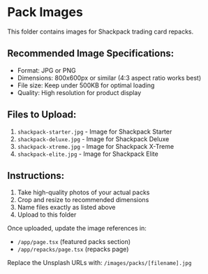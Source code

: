 # Pack Images

This folder contains images for Shackpack trading card repacks.

## Recommended Image Specifications:

- Format: JPG or PNG
- Dimensions: 800x600px or similar (4:3 aspect ratio works best)
- File size: Keep under 500KB for optimal loading
- Quality: High resolution for product display

## Files to Upload:

1. `shackpack-starter.jpg` - Image for Shackpack Starter
2. `shackpack-deluxe.jpg` - Image for Shackpack Deluxe
3. `shackpack-xtreme.jpg` - Image for Shackpack X-Treme
4. `shackpack-elite.jpg` - Image for Shackpack Elite

## Instructions:

1. Take high-quality photos of your actual packs
2. Crop and resize to recommended dimensions
3. Name files exactly as listed above
4. Upload to this folder

Once uploaded, update the image references in:
- `/app/page.tsx` (featured packs section)
- `/app/repacks/page.tsx` (repacks page)

Replace the Unsplash URLs with: `/images/packs/[filename].jpg`


